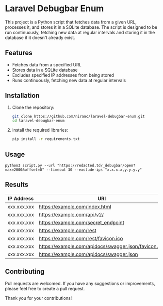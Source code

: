 # Laravel Debugbar Enum

This project is a Python script that fetches data from a given URL, processes it, and stores it in a SQLite database. The script is designed to be run continuously, fetching new data at regular intervals and storing it in the database if it doesn't already exist.

## Features

- Fetches data from a specified URL
- Stores data in a SQLite database
- Excludes specified IP addresses from being stored
- Runs continuously, fetching new data at regular intervals

## Installation

1. Clone the repository:
    ```sh
    git clone https://github.com/niranc/laravel-debugbar-enum.git
    cd laravel-debugbar-enum
    ```

2. Install the required libraries:
    ```sh
    pip install -r requirements.txt
    ```

## Usage
```
python3 script.py --url "https://redacted.td/_debugbar/open?max=2000&offset=0" --timeout 30 --exclude-ips "x.x.x.x,y.y.y.y"
```

## Results

| IP Address   | URI                                                | Utime             |
|--------------|----------------------------------------------------|-------------------|
| xxx.xxx.xxx  | https://example.com/index.html                        | 1727149934.451536 |
| xxx.xxx.xxx  | https://example.com/api/v2/            | 1727149934.467426 |
| xxx.xxx.xxx  | https://example.com/secret_endpoint                        | 1727149934.480962 |
| xxx.xxx.xxx  | https://example.com/rest                           | 1727149930.913047 |
| xxx.xxx.xxx  | https://example.com/rest/favicon.ico               | 1727149930.933154 |
| xxx.xxx.xxx  | https://example.com/apidocs/swagger.json/favicon.ico| 1727149927.776736 |
| xxx.xxx.xxx  | https://example.com/apidocs/swagger.json           | 1727149927.836392 |

## Contributing

Pull requests are welcomed. If you have any suggestions or improvements, please feel free to create a pull request.

Thank you for your contributions!
